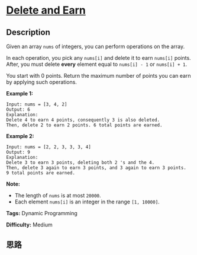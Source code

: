 # [Delete and Earn][title]

## Description

Given an array `nums` of integers, you can perform operations on the array.

In each operation, you pick any `nums[i]` and delete it to earn `nums[i]`
points. After, you must delete **every** element equal to `nums[i] - 1` or
`nums[i] + 1`.

You start with 0 points. Return the maximum number of points you can earn by
applying such operations.

**Example 1:**
            Input: nums = [3, 4, 2]    Output: 6    Explanation:     Delete 4 to earn 4 points, consequently 3 is also deleted.    Then, delete 2 to earn 2 points. 6 total points are earned.    



**Example 2:**
            Input: nums = [2, 2, 3, 3, 3, 4]    Output: 9    Explanation:     Delete 3 to earn 3 points, deleting both 2 's and the 4.    Then, delete 3 again to earn 3 points, and 3 again to earn 3 points.    9 total points are earned.    



**Note:**

  * The length of `nums` is at most `20000`.
  * Each element `nums[i]` is an integer in the range `[1, 10000]`.




**Tags:** Dynamic Programming

**Difficulty:** Medium

## 思路

[title]: https://leetcode.com/problems/delete-and-earn

